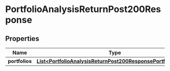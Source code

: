 

# PortfolioAnalysisReturnPost200Response


## Properties

| Name | Type | Description | Notes |
|------------ | ------------- | ------------- | -------------|
|**portfolios** | [**List&lt;PortfolioAnalysisReturnPost200ResponsePortfoliosInner&gt;**](PortfolioAnalysisReturnPost200ResponsePortfoliosInner.md) |  |  |



